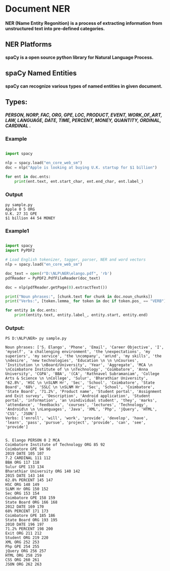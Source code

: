 # Document NER
#### NER (Name Entity Regonition) is a process of extracting information from unstructured text into pre-defined categories.

## NER Platforms
#### spaCy is a open source python library for Natural Language Process.

## spaCy Named Entities
#### spaCy can recognize various types of named entities in given document.

## Types:
##### PERSON, NORP, FAC, ORG, GPE, LOC, PRODUCT, EVENT, WORK_OF_ART, LAW, LANGUAGE, DATE, TIME, PERCENT, MONEY, QUANTITY, ORDINAL, CARDINAL .

### Example

```py

import spacy

nlp = spacy.load("en_core_web_sm")
doc = nlp("Apple is looking at buying U.K. startup for $1 billion")

for ent in doc.ents:
    print(ent.text, ent.start_char, ent.end_char, ent.label_)

```

### Output

```
py sample.py
Apple 0 5 ORG
U.K. 27 31 GPE
$1 billion 44 54 MONEY
```

### Example1

``` py

import spacy
import PyPDF2 

# Load English tokenizer, tagger, parser, NER and word vectors
nlp = spacy.load("en_core_web_sm")

doc_text = open(r"D:\NLP\NER\elango.pdf", 'rb')
pdfReader = PyPDF2.PdfFileReader(doc_text) 

doc = nlp(pdfReader.getPage(0).extractText())

print("Noun phrases:", [chunk.text for chunk in doc.noun_chunks])
print("Verbs:", [token.lemma_ for token in doc if token.pos_ == "VERB"])

for entity in doc.ents:
    print(entity.text, entity.label_, entity.start, entity.end)
```

### Output:
```
PS D:\NLP\NER> py sample.py

Noun phrases: ['S. Elango', 'Phone', 'Email', 'Career Objective', 'I', 'myself', 'a challenging environment', 'the \nexpectations', 'my superiors', 'my service', 'the \ncompany', 'an\nd', 'my skills', 'the \ndesire', 'new technologies', 'Education \n \n \nCourses', 'Institution \n \nBoard/University', 'Year', 'Aggregate', 'MCA \n \nCoimbatore Institute of \n \nTechnology', 'Coimbatore', 'Anna University', 'CGPA', 'BBA', '(CA', 'Rathnavel Subramaniam', 'College Arts & Science \n \nCollege', 'Sulur', 'Bharathiar University', '62.8%', 'HSC \n \nSLNM Hr', 'Sec', 'School', 'Coimbatore', 'State Board', '68%', 'SSLC \n \nSLNM Hr', 'Sec', 'School', 'Coimbatore', 'State Board', '71.2%', 'Product name', 'Student portal', 'Assignment and Exit survey', 'Description', 'Android application', 'Student portal', 'information', 'an \nindividual student', 'they', 'marks', 'attendance', 'feedbacks', 'courses', 'lectures', 'Technology', 'Android\n \n \nLanguages', 'Java', 'XML', 'Php', 'jQuery', 'HTML', 'CSS', 'JSON']
Verbs: ['enroll', 'will', 'work', 'provide', 'develop', 'have', 'learn', 'pass', 'pursue', 'project', 'provide', 'can', 'see', 'provide']


S. Elango PERSON 0 2 MCA
Coimbatore Institute of Technology ORG 85 92
Coimbatore GPE 94 96
2019 DATE 105 107
7.2 CARDINAL 111 112
BBA ORG 117 118
Sulur GPE 133 134
Bharathiar University ORG 140 142
2015 DATE 143 144
62.8% PERCENT 145 147
HSC ORG 148 149
SLNM Hr ORG 150 152
Sec ORG 153 154
Coimbatore GPE 158 159
State Board ORG 166 168
2012 DATE 169 170
68% PERCENT 171 173
Coimbatore GPE 185 186
State Board ORG 193 195
2010 DATE 196 197
71.2% PERCENT 198 200
Exit ORG 211 212
Student ORG 219 220
XML ORG 252 253
Php GPE 254 255
jQuery ORG 256 257
HTML ORG 258 259
CSS ORG 260 261
JSON ORG 262 263


